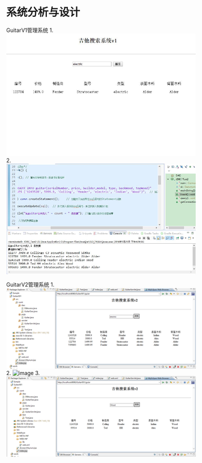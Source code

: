 # 系统分析与设计
GuitarV1管理系统
1.
![image](https://github.com/09133792/Guitar/blob/master/image/%E9%A1%B5%E9%9D%A2.jpg)
2.
![image](https://github.com/09133792/Guitar/blob/master/image/eclipse%E8%BF%90%E8%A1%8C.jpg)

GuitarV2管理系统
1.
![image](https://github.com/09133792/Guitar/blob/master/image/1.png)
2.
![image](https://github.com/09133792/Guitar/blob/master/image/2.png)
3.
![image](https://github.com/09133792/Guitar/blob/master/image/guitar2.png)
